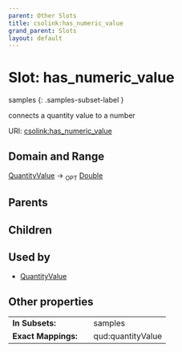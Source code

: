 ```yaml
---
parent: Other Slots
title: csolink:has_numeric_value
grand_parent: Slots
layout: default
---
```


# Slot: has_numeric_value

samples
{: .samples-subset-label }


connects a quantity value to a number

URI: [csolink:has_numeric_value](https://w3id.org/csolink/vocab/has_numeric_value)

## Domain and Range

[QuantityValue](QuantityValue.md) ->  <sub>OPT</sub> [Double](types/Double.md)

## Parents


## Children


## Used by

 * [QuantityValue](QuantityValue.md)

## Other properties

|  |  |  |
| --- | --- | --- |
| **In Subsets:** | | samples |
| **Exact Mappings:** | | qud:quantityValue |

